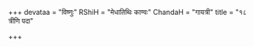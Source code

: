 +++
devataa = "विष्णुः"
RShiH = "मेधातिथिः काण्वः"
ChandaH = "गायत्री"
title = "१८ त्रीणि पदा"

+++
